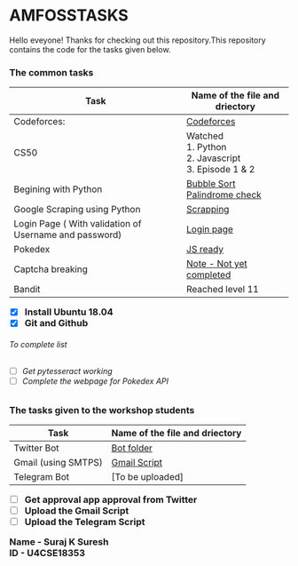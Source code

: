 # AMFOSSTASKS

Hello eveyone! Thanks for checking out this repository.This repository contains the code for the tasks given below.

<h3>The common tasks 

Task         | Name of the file and driectory 
------------ | ------------- 
Codeforces:  | [Codeforces](https://github.com/Suraj1006/AMFOSSTASKS/tree/master/AMFOSS%20TASKS/Codeforces)
CS50         | Watched <br>1. Python <br>2. Javascript <br>3. Episode 1 & 2
Begining with Python |  [Bubble Sort](AMFOSS%20TASKS/Bubble%20sorting.py)<br>[Palindrome check](AMFOSS%20TASKS/Palindrome%20final.py)
Google Scraping using Python | [Scrapping](AMFOSS%20TASKS/Scrapping%20final.py)
Login Page ( With validation of Username and password) | [Login page](AMFOSS%20TASKS/Login)
Pokedex | [JS ready]()
Captcha breaking | [Note - Not yet completed](AMFOSS%20TASKS/captcha.py)
Bandit | Reached level 11


- [x] Install Ubuntu 18.04
- [x] Git and Github 
<h6>To complete list <br><br>

- [ ] Get pytesseract working
- [ ] Complete the webpage for Pokedex API

<h3>The tasks given to the workshop students 
 
 Task         | Name of the file and driectory 
 ------------ | ------------- 
 Twitter Bot  | [Bot folder](/Twitter%20Bot)
 Gmail (using SMTPS) | [Gmail Script]()
  Telegram Bot | [To be uploaded] 

- [ ] Get approval app approval from Twitter
- [ ] Upload the Gmail Script 
- [ ] Upload the Telegram Script 

Name - Suraj K Suresh <br>
ID - U4CSE18353


